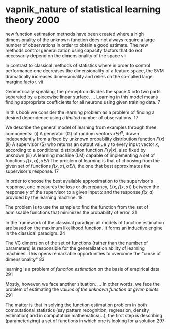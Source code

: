 # vapnik_nature of statistical learning theory 2000

new function estimation methods have been created where a high dimensionality of the unknown function does not always require a large number of observations in order to obtain a good estimate. The new methods control generalization using capacity factors that do not necessarily depend on the dimensionality of the space vii

In contrast to classical methods of statistics where in order to control performance one decreases the dimensionality of a feature space, the SVM dramatically increases dimensionality and relies on the so-called large margine factor.  vii

Geometrically speaking, the perceptron divides the space $X$ into two parts separated by a piecewise linear surface. ... Learning in this model means finding appropriate coefficients for all neurons using given training data. 7

In this book we consider the learning problem as a problem of finding a desired dependence using a _limited_ number of observations. 17

We describe the general model of learning from examples through three components:
(i) A generator (G) of random vectors $x E R^n$, drawn independently from a fixed by unknown probability distribution function $F(x)$
(ii) A supervisor (S) who returns an output value $y$ to every input vector $x$, according to a conditional distribution function $F(y|x)$, also fixed by unknown
(iii) A learning machine (LM) capable of implementing a set of functions $f(x, \alpha), \alpha E \Lambda$
The problem of learning is that of choosing from the given set of functions  $f(x, \alpha), \alpha E \Lambda$, the one that best approximates the supervisor's response. 17

In order to choose the best available approximation to the supervisor's response, one measures the _loss_ or discrepancy, $L(x, f(x, \alpha))$ between the response $y$ of the supervisor to a given input $x$ and the response  $f(x,a)$ provided by the learning machine. 18

The problem is to use the sample to find the function from the set of admissable functions that minimizes the probability of error. 31

In the framework of the classical paradigm all models of function estimation are based on the maximum likelihood function. It forms an inductive engine in the classical paradigm.  24

The VC dimension of the set of functions (rather than the number of parameters) is responsible for the generalization ability of learning machines. This opens remarkable opportunities to overcome the "curse of dimensionality" 83

learning is a problem of _function estimation_ on the basis of empirical data 291

Mostly, however, we face another situation.  ... In other words, we face the problem of estimating the _values of the unknown function at given points._ 291

The matter is that in solving the function estimation problem in both computational statistics (say pattern recognition, regression, density estimation) and in computation mathematics(...), the first step is describing (parameterizing) a set of functions in which one is looking for a solution 297

